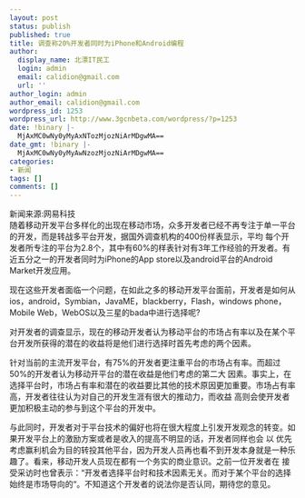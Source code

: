 ```yaml
---
layout: post
status: publish
published: true
title: 调查称20%开发者同时为iPhone和Android编程
author:
  display_name: 北漂IT民工
  login: admin
  email: calidion@gmail.com
  url: ''
author_login: admin
author_email: calidion@gmail.com
wordpress_id: 1253
wordpress_url: http://www.3gcnbeta.com/wordpress/?p=1253
date: !binary |-
  MjAxMC0wNy0yMyAxNTozMjozNiArMDgwMA==
date_gmt: !binary |-
  MjAxMC0wNy0yMyAwNzozMjozNiArMDgwMA==
categories:
- 新闻
tags: []
comments: []
---
```

<p>新闻来源:网易科技<br />
随着移动开发平台多样化的出现在移动市场，众多开发者已经不再专注于单一平台的开发，而是转战多平台开发，据国外调查机构的400份样表显示，平均 每个开发者所专注的平台为2.8个，其中有60%的样表针对有3年工作经验的开发者。有近五分之一的开发者同时为iPhone的App store以及android平台的Android Market开发应用。</p>
<p>现在这些开发者面临一个问题，在如此之多的移动开发平台面前，开发者是如何从 ios，android，Symbian，JavaME，blackberry，Flash，windows phone，Mobile Web，WebOS以及三星的bada中进行选择呢?</p>
<p>对开发者的调查显示，现在的移动开发者认为移动平台的市场占有率以及在某个平台开发所获得的潜在的收益将是他们进行选择时首先考虑的两个因素。</p>
<p>针对当前的主流开发平台，有75%的开发者更注重平台的市场占有率。而超过50%的开发者认为移动开平台的潜在收益是他们考虑的第二大 因素。事实上，在选择平台时，市场占有率和潜在的收益要比其他的技术原因更加重要。市场占有率高，开发者往往认为对自己的开发生涯有很大的推动力，而收益 高则会使开发者更加积极主动的参与到这个平台的开发中。</p>
<p>与此同时，开发者对于平台技术的偏好也将在很大程度上引发开发观念的转变。如果开发平台上的激励方案或者是收入的提高不明显的话，开发者同样也会 以 优先考虑赢利机会为目的转投其他平台，因为开发人员再也看不到开发本身就是一种乐趣了。看来，移动开发人员现在都有一个务实的商业意识。之前一位开发者在 接受采访时也曾表示：&ldquo;开发者选择平台时和技术因素无关。而对于某个平台的选择始终是市场导向的&ldquo;。不知道这个开发者的说法你是否认同，期待您的意见。</p>
